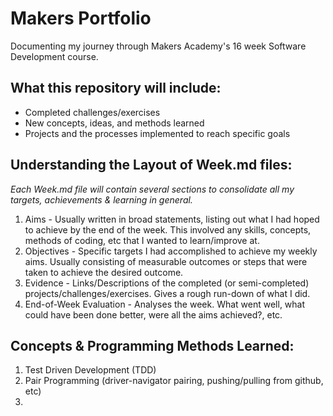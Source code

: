# Makers Portfolio

Documenting my journey through Makers Academy's 16 week Software Development course.

## What this repository will include:
- Completed challenges/exercises
- New concepts, ideas, and methods learned
- Projects and the processes implemented to reach specific goals

## Understanding the Layout of Week.md files:
*Each Week.md file will contain several sections to consolidate all my targets, achievements & learning in general.*
1. Aims - Usually written in broad statements, listing out what I had hoped to achieve by the end of the week. This involved any skills, concepts, methods of coding, etc that I wanted to learn/improve at.
2. Objectives - Specific targets I had accomplished to achieve my weekly aims. Usually consisting of measurable outcomes or steps that were taken to achieve the desired outcome.
3. Evidence - Links/Descriptions of the completed (or semi-completed) projects/challenges/exercises. Gives a rough run-down of what I did.
4. End-of-Week Evaluation - Analyses the week. What went well, what could have been done better, were all the aims achieved?, etc.

## Concepts & Programming Methods Learned:
1. Test Driven Development (TDD)
2. Pair Programming (driver-navigator pairing, pushing/pulling from github, etc)
3. 


